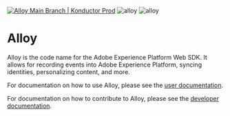 [![Alloy Main Branch | Konductor Prod](https://github.com/adobe/alloy/workflows/Pre-Deploy/badge.svg)](https://github.com/adobe/alloy/actions)
![alloy](https://img.shields.io/bundlephobia/min/@adobe/alloy?logo=Adobe&style=for-the-badge)
![alloy](https://img.shields.io/bundlephobia/minzip/@adobe/alloy?logo=Adobe&style=for-the-badge)

# Alloy

Alloy is the code name for the Adobe Experience Platform Web SDK. It allows for recording events into Adobe Experience Platform, syncing identities, personalizing content, and more.

For documentation on how to use Alloy, please see the [user documentation](https://experienceleague.adobe.com/docs/experience-platform/edge/home.html).

For documentation on how to contribute to Alloy, please see the [developer documentation](https://github.com/adobe/alloy/wiki).
